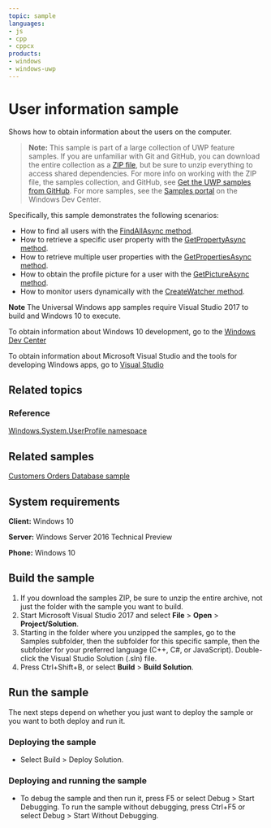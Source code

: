 ```yaml
---
topic: sample
languages:
- js
- cpp
- cppcx
products:
- windows
- windows-uwp
---
```


# User information sample

Shows how to obtain information about the users on the computer.

> **Note:** This sample is part of a large collection of UWP feature samples. 
> If you are unfamiliar with Git and GitHub, you can download the entire collection as a 
> [ZIP file](https://github.com/Microsoft/Windows-universal-samples/archive/master.zip), but be 
> sure to unzip everything to access shared dependencies. For more info on working with the ZIP file, 
> the samples collection, and GitHub, see [Get the UWP samples from GitHub](https://aka.ms/ovu2uq). 
> For more samples, see the [Samples portal](https://aka.ms/winsamples) on the Windows Dev Center. 

Specifically, this sample demonstrates the following scenarios:

- How to find all users with the [FindAllAsync method](https://msdn.microsoft.com/library/windows/apps/windows.system.user.findallasync.aspx).
- How to retrieve a specific user property with the [GetPropertyAsync method](https://msdn.microsoft.com/library/windows/apps/windows.system.user.getpropertyasync.aspx).
- How to retrieve multiple user properties with the [GetPropertiesAsync method](https://msdn.microsoft.com/library/windows/apps/dn996552.aspx).
- How to obtain the profile picture for a user with the [GetPictureAsync method](https://msdn.microsoft.com/library/windows/apps/windows.system.user.getpictureasync.aspx).
- How to monitor users dynamically with the [CreateWatcher method](https://msdn.microsoft.com/library/windows/apps/windows.system.user.createwatcher.aspx).

**Note** The Universal Windows app samples require Visual Studio 2017 to build and Windows 10 to execute.
 
To obtain information about Windows 10 development, go to the [Windows Dev Center](http://go.microsoft.com/fwlink/?LinkID=532421)

To obtain information about Microsoft Visual Studio and the tools for developing Windows apps, go to [Visual Studio](http://go.microsoft.com/fwlink/?LinkID=532422)

## Related topics

### Reference

[Windows.System.UserProfile namespace](http://msdn.microsoft.com/library/windows/apps/br241881)  

## Related samples

[Customers Orders Database sample](https://github.com/Microsoft/Windows-appsample-customers-orders-database)  

## System requirements

**Client:** Windows 10

**Server:** Windows Server 2016 Technical Preview

**Phone:** Windows 10

## Build the sample

1. If you download the samples ZIP, be sure to unzip the entire archive, not just the folder with the sample you want to build. 
2. Start Microsoft Visual Studio 2017 and select **File** \> **Open** \> **Project/Solution**.
3. Starting in the folder where you unzipped the samples, go to the Samples subfolder, then the subfolder for this specific sample, then the subfolder for your preferred language (C++, C#, or JavaScript). Double-click the Visual Studio Solution (.sln) file.
4. Press Ctrl+Shift+B, or select **Build** \> **Build Solution**.

## Run the sample

The next steps depend on whether you just want to deploy the sample or you want to both deploy and run it.

### Deploying the sample

- Select Build > Deploy Solution. 

### Deploying and running the sample

- To debug the sample and then run it, press F5 or select Debug >  Start Debugging. To run the sample without debugging, press Ctrl+F5 or select Debug > Start Without Debugging. 

